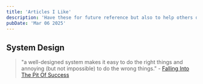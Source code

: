 ```yaml
---
title: 'Articles I Like'
description: 'Have these for future reference but also to help others discover them'
pubDate: 'Mar 06 2025'
---
```


## System Design

> "a well-designed system makes it easy to do the right things and annoying (but not impossible) to do the wrong things." - [Falling Into The Pit Of Success](https://blog.codinghorror.com/falling-into-the-pit-of-success)
